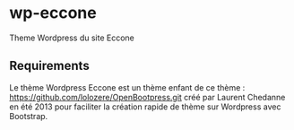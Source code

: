 # wp-eccone

Theme Wordpress du site Eccone

## Requirements

Le thème Wordpress Eccone est un thème enfant de ce thème : https://github.com/lolozere/OpenBootpress.git créé par Laurent Chedanne en été 2013 pour faciliter la création rapide de thème sur Wordpress avec Bootstrap.

